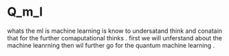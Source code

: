 # Q_m_l

whats the ml is machine learning is know to undersatand think and conatain that for the further comaputational thinks .
first we will unferstand about the machine leanrning then wil further go for the quantum machine learning .
